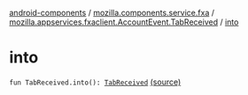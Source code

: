 [android-components](../../index.md) / [mozilla.components.service.fxa](../index.md) / [mozilla.appservices.fxaclient.AccountEvent.TabReceived](index.md) / [into](./into.md)

# into

`fun TabReceived.into(): `[`TabReceived`](../../mozilla.components.concept.sync/-device-event/-tab-received/index.md) [(source)](https://github.com/mozilla-mobile/android-components/blob/master/components/service/firefox-accounts/src/main/java/mozilla/components/service/fxa/Types.kt#L215)